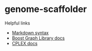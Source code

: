 genome-scaffolder
=================

Helpful links

* [Markdown syntax](http://daringfireball.net/projects/markdown/syntax)
* [Boost Graph Library docs](http://www.boost.org/doc/libs/1_55_0/libs/graph/doc/table_of_contents.html)
* [CPLEX docs](http://pic.dhe.ibm.com/infocenter/cosinfoc/v12r4/index.jsp)
